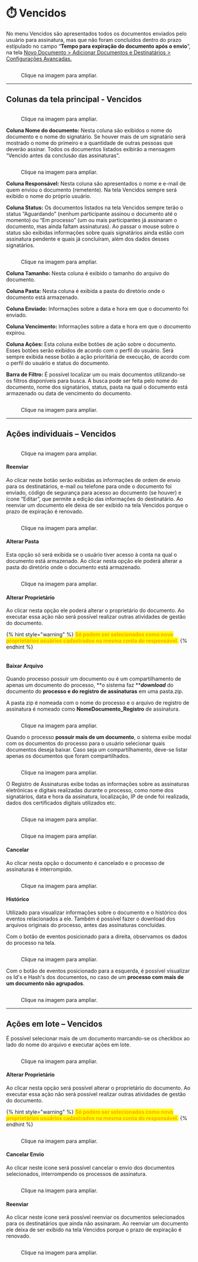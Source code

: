 # ⏱️ Vencidos

No menu Vencidos são apresentados todos os documentos enviados pelo usuário para assinatura, mas que não foram concluídos dentro do prazo estipulado no campo “**Tempo para expiração do documento após o envio**”, na tela [Novo Documento > Adicionar Documentos e Destinatários > Configurações Avançadas.](novo-documento.md#configuracoes-avancadas)&#x20;

<figure><img src="../.gitbook/assets/vencidos01.png" alt=""><figcaption><p>Clique na imagem para ampliar.</p></figcaption></figure>

***

## Colunas da tela principal - Vencidos&#x20;

<figure><img src="../.gitbook/assets/vencidos02.png" alt=""><figcaption><p>Clique na imagem para ampliar.</p></figcaption></figure>

**Coluna Nome do documento:** Nesta coluna são exibidos o nome do documento e o nome do signatário. Se houver mais de um signatário será mostrado o nome do primeiro e a quantidade de outras pessoas que deverão assinar. Todos os documentos listados exibirão a mensagem “Vencido antes da conclusão das assinaturas”. &#x20;

<figure><img src="../.gitbook/assets/vencidos03.png" alt=""><figcaption><p>Clique na imagem para ampliar.</p></figcaption></figure>

**Coluna Responsável:** Nesta coluna são apresentados o nome e e-mail de quem enviou o documento (remetente). Na tela Vencidos sempre será exibido o nome do próprio usuário. &#x20;

**Coluna Status:** Os documentos listados na tela Vencidos sempre terão o status “Aguardando” (nenhum participante assinou o documento até o momento) ou “Em processo” (um ou mais participantes já assinaram o documento, mas ainda faltam assinaturas). Ao passar o mouse sobre o status são exibidas informações sobre quais signatários ainda estão com assinatura pendente e quais já concluíram, além dos dados desses signatários.&#x20;

<figure><img src="../.gitbook/assets/vencidos04.png" alt=""><figcaption><p>Clique na imagem para ampliar.</p></figcaption></figure>

**Coluna Tamanho:** Nesta coluna é exibido o tamanho do arquivo do documento.  &#x20;

**Coluna Pasta:** Nesta coluna é exibida a pasta do diretório onde o documento está armazenado.&#x20;

**Coluna Enviado:** Informações sobre a data e hora em que o documento foi enviado.&#x20;

**Coluna Vencimento:** Informações sobre a data e hora em que o documento expirou.&#x20;

**Coluna Ações:** Esta coluna exibe botões de ação sobre o documento. Esses botões serão exibidos de acordo com o perfil do usuário. Será sempre exibida nesse botão a ação prioritária de execução, de acordo com o perfil do usuário e status do documento.&#x20;

**Barra de Filtro:** É possível localizar um ou mais documentos utilizando-se os filtros disponíveis para busca. A busca pode ser feita pelo nome do documento, nome dos signatários, status, pasta na qual o documento está armazenado ou data de vencimento do documento. &#x20;

<figure><img src="../.gitbook/assets/vencidos05.png" alt=""><figcaption><p>Clique na imagem para ampliar.</p></figcaption></figure>

***

## Ações individuais – Vencidos&#x20;

<figure><img src="../.gitbook/assets/image (238).png" alt=""><figcaption><p>Clique na imagem para ampliar.</p></figcaption></figure>

#### **Reenviar**

Ao clicar neste botão serão exibidas as informações de ordem de envio para os destinatários, e-mail ou telefone para onde o documento foi enviado, código de segurança para acesso ao documento (se houver) e ícone “Editar”, que permite a edição das informações do destinatário. Ao reenviar um documento ele deixa de ser exibido na tela Vencidos porque o prazo de expiração é renovado. &#x20;

<figure><img src="../.gitbook/assets/vencidos11.png" alt=""><figcaption><p>Clique na imagem para ampliar.</p></figcaption></figure>

#### **Alterar Pasta**

Esta opção só será exibida se o usuário tiver acesso à conta na qual o documento está armazenado. Ao clicar nesta opção ele poderá alterar a pasta do diretório onde o documento está armazenado. &#x20;

<figure><img src="../.gitbook/assets/vencidos12.png" alt=""><figcaption><p>Clique na imagem para ampliar.</p></figcaption></figure>

#### **Alterar Proprietário**

Ao clicar nesta opção ele poderá alterar o proprietário do documento. Ao executar essa ação não será possível realizar outras atividades de gestão do documento.&#x20;

{% hint style="warning" %}
<mark style="color:orange;">**Só podem ser selecionados como novo proprietários usuários cadastrados na mesma conta do responsável.**</mark> &#x20;
{% endhint %}

<figure><img src="../.gitbook/assets/vencidos13.png" alt=""><figcaption></figcaption></figure>

#### **Baixar Arquivo**

&#x20;Quando processo possuir um documento ou é um compartilhamento de apenas um documento do processo, **o sistema faz **_**download**_ do documento do **processo e do registro de assinaturas** em uma pasta.zip.

A pasta zip é nomeada com o nome do processo e o arquivo de registro de assinatura é nomeado como **NomeDocumento\_Registro** de assinatura.

<figure><img src="../.gitbook/assets/image (239).png" alt=""><figcaption><p>Clique na imagem para ampliar.</p></figcaption></figure>

Quando o processo **possuir mais de um documento**, o sistema exibe modal com os documentos do processo para o usuário selecionar quais documentos deseja baixar. Caso seja um compartilhamento, deve-se listar apenas os documentos que foram compartilhados.

<figure><img src="../.gitbook/assets/image (240).png" alt=""><figcaption><p>Clique na imagem para ampliar.</p></figcaption></figure>

O Registro de Assinaturas exibe todas as informações sobre as assinaturas eletrônicas e digitais realizadas durante o processo, como nome dos signatários, data e hora da assinatura, localização, IP de onde foi realizada, dados dos certificados digitais utilizados etc.

<figure><img src="../.gitbook/assets/image (241).png" alt=""><figcaption><p>Clique na imagem para ampliar.</p></figcaption></figure>

<figure><img src="../.gitbook/assets/image (242).png" alt=""><figcaption><p>Clique na imagem para ampliar.</p></figcaption></figure>

#### **Cancelar**

Ao clicar nesta opção o documento é cancelado e o processo de assinaturas é interrompido.&#x20;

<figure><img src="../.gitbook/assets/vencidos15.png" alt=""><figcaption><p>Clique na imagem para ampliar.</p></figcaption></figure>

#### **Histórico**

Utilizado para visualizar informações sobre o documento e o histórico dos eventos relacionados a ele. Também é possível fazer o download dos arquivos originais do processo, antes das assinaturas concluídas.&#x20;

Com o botão de eventos posicionado para a direita, observamos os dados do processo na tela.

<figure><img src="../.gitbook/assets/image (243).png" alt=""><figcaption><p>Clique na imagem para ampliar.</p></figcaption></figure>

Com o botão de eventos posicionado para a esquerda, é possível visualizar os Id's e Hash's dos documentos, no caso de um **processo com mais de um documento não agrupados**.

<figure><img src="../.gitbook/assets/image (244).png" alt=""><figcaption><p>Clique na imagem para ampliar.</p></figcaption></figure>

***

## Ações em lote – Vencidos

É possível selecionar mais de um documento marcando-se os checkbox ao lado do nome do arquivo e executar ações em lote.&#x20;

<figure><img src="../.gitbook/assets/vencidos06.png" alt=""><figcaption><p>Clique na imagem para ampliar.</p></figcaption></figure>

#### **Alterar Proprietário**

Ao clicar nesta opção será possível alterar o proprietário do documento. Ao executar essa ação não será possível realizar outras atividades de gestão do documento.  &#x20;

{% hint style="warning" %}
<mark style="color:orange;">**Só podem ser selecionados como novo proprietários usuários cadastrados na mesma conta do responsável.**</mark>&#x20;
{% endhint %}

<figure><img src="../.gitbook/assets/vencidos07.png" alt=""><figcaption><p>Clique na imagem para ampliar.</p></figcaption></figure>

#### **Cancelar Envio**

Ao clicar neste ícone será possível cancelar o envio dos documentos selecionados, interrompendo os processos de assinatura.&#x20;

<figure><img src="../.gitbook/assets/vencidos08.png" alt=""><figcaption><p>Clique na imagem para ampliar.</p></figcaption></figure>

#### **Reenviar**

Ao clicar neste ícone será possível reenviar os documentos selecionados para os destinatários que ainda não assinaram. Ao reenviar um documento ele deixa de ser exibido na tela Vencidos porque o prazo de expiração é renovado.&#x20;

<figure><img src="../.gitbook/assets/vencidos09.png" alt=""><figcaption><p>Clique na imagem para ampliar.</p></figcaption></figure>
